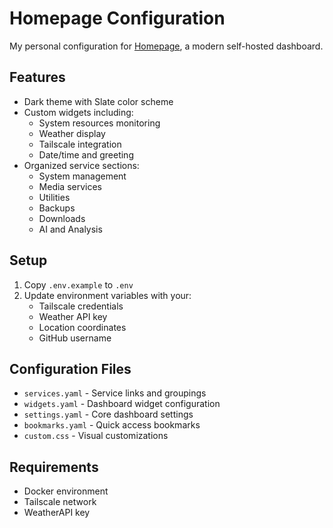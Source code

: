 # Homepage Configuration

My personal configuration for [Homepage](https://gethomepage.dev), a modern self-hosted dashboard.

## Features

- Dark theme with Slate color scheme
- Custom widgets including:
  - System resources monitoring
  - Weather display
  - Tailscale integration
  - Date/time and greeting
- Organized service sections:
  - System management
  - Media services
  - Utilities
  - Backups
  - Downloads
  - AI and Analysis

## Setup

1. Copy `.env.example` to `.env`
2. Update environment variables with your:
   - Tailscale credentials
   - Weather API key
   - Location coordinates
   - GitHub username

## Configuration Files

- `services.yaml` - Service links and groupings
- `widgets.yaml` - Dashboard widget configuration
- `settings.yaml` - Core dashboard settings
- `bookmarks.yaml` - Quick access bookmarks
- `custom.css` - Visual customizations

## Requirements

- Docker environment
- Tailscale network
- WeatherAPI key
